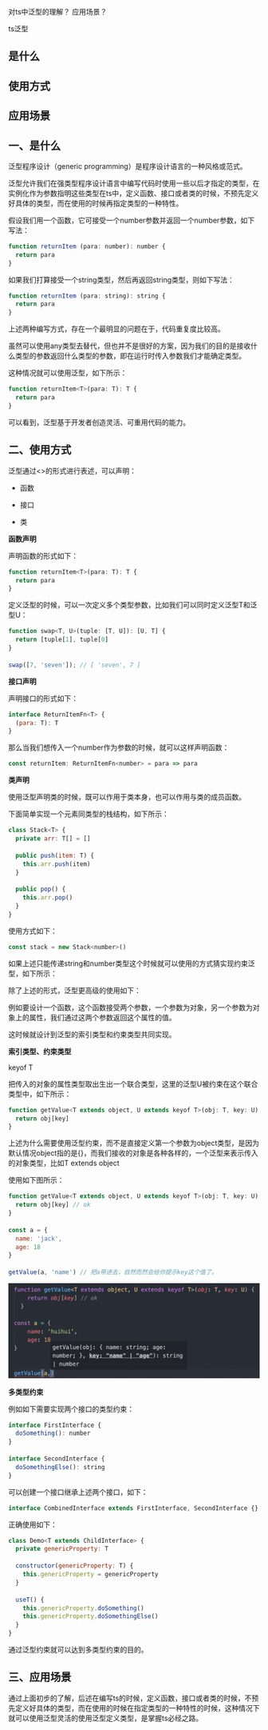 对ts中泛型的理解？
应用场景？

ts泛型

## 是什么
## 使用方式
## 应用场景

## 一、是什么

泛型程序设计（generic programming）是程序设计语言的一种风格或范式。

泛型允许我们在强类型程序设计语言中编写代码时使用一些以后才指定的类型，在实例化作为参数指明这些类型在ts中，定义函数、接口或者类的时候，不预先定义好具体的类型，而在使用的时候再指定类型的一种特性。

假设我们用一个函数，它可接受一个number参数并返回一个number参数，如下写法：
```js
function returnItem (para: number): number {
  return para
}
```
如果我们打算接受一个string类型，然后再返回string类型，则如下写法：
```js
function returnItem (para: string): string {
  return para
}
```
上述两种编写方式，存在一个最明显的问题在于，代码重复度比较高。

虽然可以使用any类型去替代，但也并不是很好的方案，因为我们的目的是接收什么类型的参数返回什么类型的参数，即在运行时传入参数我们才能确定类型。

这种情况就可以使用泛型，如下所示：
```js
function returnItem<T>(para: T): T {
  return para
}
```
可以看到，泛型基于开发者创造灵活、可重用代码的能力。

## 二、使用方式

泛型通过<>的形式进行表述，可以声明：

- 函数

- 接口

- 类

**函数声明**

声明函数的形式如下：

```js
function returnItem<T>(para: T): T {
  return para
}
```
定义泛型的时候，可以一次定义多个类型参数，比如我们可以同时定义泛型T和泛型U：
```js
function swap<T, U>(tuple: [T, U]): [U, T] {
  return [tuple[1], tuple[0]
}

swap([7, 'seven']); // [ 'seven', 7 ]
```
**接口声明**

声明接口的形式如下：
```js
interface ReturnItemFn<T> {
  (para: T): T
}
```
那么当我们想传入一个number作为参数的时候，就可以这样声明函数：
```js
const returnItem: ReturnItemFn<number> = para => para
```
**类声明**

使用泛型声明类的时候，既可以作用于类本身，也可以作用与类的成员函数。

下面简单实现一个元素同类型的栈结构，如下所示：
```js
class Stack<T> {
  private arr: T[] = []

  public push(item: T) {
    this.arr.push(item)
  }

  public pop() {
    this.arr.pop()
  }
}
```
使用方式如下：
```js
const stack = new Stack<number>()
```
如果上述只能传递string和number类型这个时候就可以使用<T extends xx>的方式猜实现约束泛型，如下所示：

除了上述的形式，泛型更高级的使用如下：

例如要设计一个函数，这个函数接受两个参数，一个参数为对象，另一个参数为对象上的属性，我们通过这两个参数返回这个属性的值。

这时候就设计到泛型的索引类型和约束类型共同实现。

**索引类型、约束类型**

keyof T

把传入的对象的属性类型取出生出一个联合类型，这里的泛型U被约束在这个联合类型中，如下所示：
```js
function getValue<T extends object, U extends keyof T>(obj: T, key: U) {
  return obj[key]
}
```
上述为什么需要使用泛型约束，而不是直接定义第一个参数为object类型，是因为默认情况object指的是{}，而我们接收的对象是各种各样的，一个泛型来表示传入的对象类型，比如T extends object

使用如下图所示：
```js
function getValue<T extends object, U extends keyof T>(obj: T, key: U) {
  return obj[key] // ok
}

const a = {
  name: 'jack',
  age: 18
}

getValue(a, 'name') // 把a带进去，自然而然会给你提示key这个值了。
```
![泛型的keyof 去 推断类型 代码图解](../images/typescript/对ts中泛型的理解和应用场景/1.png)

**多类型约束**

例如如下需要实现两个接口的类型约束：

```js
interface FirstInterface {
  doSomething(): number
}

interface SecondInterface {
  doSomethingElse(): string
}
```
可以创建一个接口继承上述两个接口，如下：
```js
interface CombinedInterface extends FirstInterface, SecondInterface {}
```
正确使用如下：
```js
class Demo<T extends ChildInterface> {
  private genericProperty: T

  constructor(genericProperty: T) {
    this.genericProperty = genericProperty
  }

  useT() {
    this.genericProperty.doSomething()
    this.genericProperty.doSomethingElse()
  }
}
```
通过泛型约束就可以达到多类型约束的目的。

## 三、应用场景

通过上面初步的了解，后述在编写ts的时候，定义函数，接口或者类的时候，不预先定义好具体的类型，而在使用的时候在指定类型的一种特性的时候，这种情况下就可以使用泛型灵活的使用泛型定义类型，是掌握ts必经之路。